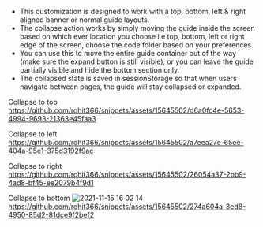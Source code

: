 * This customization is designed to work with a top, bottom, left & right aligned banner or normal guide layouts.
* The collapse action works by simply moving the guide inside the screen based on which ever location you choose i.e top, bottom, left or right edge of the screen, choose the code folder based on your preferences.
* You can use this to move the entire guide container out of the way (make sure the expand button is still visible), or you can leave the guide partially visible and hide the bottom section only.
* The collapsed state is saved in sessionStorage so that when users navigate between pages, the guide will stay collapsed or expanded.

Collapse to top
https://github.com/rohit366/snippets/assets/15645502/d6a0fc4e-5653-4994-9693-21363e45faa3

Collapse to left
https://github.com/rohit366/snippets/assets/15645502/a7eea27e-65ee-404a-95e1-375d3192f9ac

Collapse to right
https://github.com/rohit366/snippets/assets/15645502/26054a37-2bb9-4ad8-bf45-ee2079b4f9d1

Collapse to bottom
![2021-11-15 16 02 14](https://user-images.githubusercontent.com/41085020/141867452-28cfa62f-7853-4603-8e16-6758f441f685.gif)
https://github.com/rohit366/snippets/assets/15645502/274a604a-3ed8-4950-85d2-81dce9f2bef2

